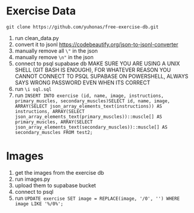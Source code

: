 # Exercise Data

`git clone https://github.com/yuhonas/free-exercise-db.git`

1. run clean_data.py
2. convert it to jsonl https://codebeautify.org/json-to-jsonl-converter
3. manually remove all `\"` in the json
4. manually remove `\n"` in the json
5. connect to psql supabase db MAKE SURE YOU ARE USING A UNIX SHELL (GIT BASH IS ENOUGH), FOR WHATEVER REASON YOU CANNOT CONNECT TO PSQL SUPABASE ON POWERSHELL, ALWAYS SAYS WRONG PASSWORD EVEN WHEN ITS CORRECT
6. run `\i sql.sql`
7. run `INSERT INTO exercise (id, name, image, instructions, primary_muscles, secondary_muscles)SELECT id, name, image, ARRAY(SELECT json_array_elements_text(instructions)) AS instructions, ARRAY(SELECT json_array_elements_text(primary_muscles))::muscle[] AS primary_muscles, ARRAY(SELECT json_array_elements_text(secondary_muscles))::muscle[] AS secondary_muscles FROM test2;`


# Images
1. get the images from the exercise db
2. run images.py
3. upload them to supabase bucket
4. connect to psql
5. run `UPDATE exercise SET image = REPLACE(image, '/0', '') WHERE image LIKE '%/0%';`
